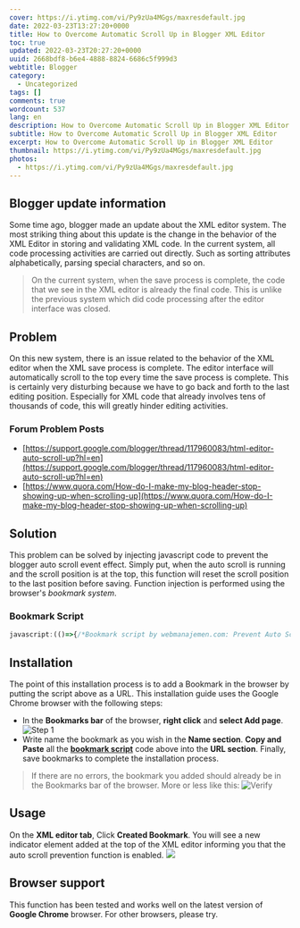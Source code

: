 ```yaml
---
cover: https://i.ytimg.com/vi/Py9zUa4MGgs/maxresdefault.jpg
date: 2022-03-23T13:27:20+0000
title: How to Overcome Automatic Scroll Up in Blogger XML Editor
toc: true
updated: 2022-03-23T20:27:20+0000
uuid: 2668bdf8-b6e4-4888-8824-6686c5f999d3
webtitle: Blogger
category:
  - Uncategorized
tags: []
comments: true
wordcount: 537
lang: en
description: How to Overcome Automatic Scroll Up in Blogger XML Editor
subtitle: How to Overcome Automatic Scroll Up in Blogger XML Editor
excerpt: How to Overcome Automatic Scroll Up in Blogger XML Editor
thumbnail: https://i.ytimg.com/vi/Py9zUa4MGgs/maxresdefault.jpg
photos:
  - https://i.ytimg.com/vi/Py9zUa4MGgs/maxresdefault.jpg
---
```


## Blogger update information
Some time ago, blogger made an update about the XML editor system. The most striking thing about this update is the change in the behavior of the XML Editor in storing and validating XML code. In the current system, all code processing activities are carried out directly. Such as sorting attributes alphabetically, parsing special characters, and so on.
> On the current system, when the save process is complete, the code that we see in the XML editor is already the final code. This is unlike the previous system which did code processing after the editor interface was closed.

## Problem
On this new system, there is an issue related to the behavior of the XML editor when the XML save process is complete. The editor interface will automatically scroll to the top every time the save process is complete. This is certainly very disturbing because we have to go back and forth to the last editing position. Especially for XML code that already involves tens of thousands of code, this will greatly hinder editing activities.

### Forum Problem Posts
- [https://support.google.com/blogger/thread/117960083/html-editor-auto-scroll-up?hl=en](https://support.google.com/blogger/thread/117960083/html-editor-auto-scroll-up?hl=en)
- [https://www.quora.com/How-do-I-make-my-blog-header-stop-showing-up-when-scrolling-up](https://www.quora.com/How-do-I-make-my-blog-header-stop-showing-up-when-scrolling-up)

## Solution
This problem can be solved by injecting javascript code to prevent the blogger auto scroll event effect. Simply put, when the auto scroll is running and the scroll position is at the top, this function will reset the scroll position to the last position before saving. Function injection is performed using the browser's _bookmark system_.

### Bookmark Script
```javascript
javascript:(()=>{/*Bookmark script by webmanajemen.com: Prevent Auto Scroll Up Blogger XML Editor*/const e=window,l=document,t=e=>l.getElementsByClassName(e),n=(e,...l)=>{for(const t of l)e.appendChild(t)},r=e=>l.createElement(e),s=t("xLh0Gb"),o=t("CodeMirror-scroll"),a=s?s[s.length-1]:null,c=o?o[o.length-1]:null;if(a&&c){let t,s,o,i;{const e=r("style"),t=l.getElementsByTagName("head")[0],s=[".{{s}}{background:#f5f5f5;color:#f57c00;font-size:12px;padding:10px 15px;border-radius: 60px;margin-right:10px;transition:all .3s;font-weight:bold}"];n(e,l.createTextNode(s.join("").replace(/{{s}}/g,"w-prevent-reset-scroll"))),n(t,e),(i=r("div")).className="w-prevent-reset-scroll",i.innerHTML="AUTO SCROLL DISABLED",((e,l)=>{const t=e.firstElementChild;t?e.insertBefore(l,t):e.appendChild(l)})(a,i)}const d=()=>c.scrollTop,p=()=>c.scrollLeft,f=()=>{if(!t){(e=>{const t=l.getElementsByClassName(e)[0];return t||null})("aGJE1b")&&(s=d(),o=p(),0!==s&&(t=!0,c.onscroll=g,e.clearInterval(f)))}},g=()=>{c.scrollTo(o,s),c.onscroll=m,t=!1,e.setInterval(f,500)},m=()=>{};e.setInterval(f,500)}})();
```

## Installation
The point of this installation process is to add a Bookmark in the browser by putting the script above as a URL. This installation guide uses the Google Chrome browser with the following steps:

- In the **Bookmarks bar** of the browser, **right click** and **select Add page**.
![Step 1](https://1.bp.blogspot.com/-8DVJrMbfG_I/YNXB85JPCaI/AAAAAAAACuo/xc_8EXjGhmI8G1njfTpAbrDt5Q72vYmpwCLcBGAsYHQ/s0/1%2B-%2BTambahkan%2Bbookmark%2B-%2Bmencegah%2Bauto%2Bscroll%2Beditor%2Bblogger.jpg)
- Write name the bookmark as you wish in the **Name section**. **Copy and Paste** all the **[bookmark script](#bookmark-script)** code above into the **URL section**. Finally, save bookmarks to complete the installation process.

> If there are no errors, the bookmark you added should already be in the Bookmarks bar of the browser. More or less like this: ![Verify](https://1.bp.blogspot.com/-_spg3vQpyCE/YNXCm-IjgDI/AAAAAAAACu4/IQuz06PqKXQ6un9K_WwWBjBAoZXtQDd5wCLcBGAsYHQ/s0/3%2B-%2Bcara%2Bmencegah%2Botomatis%2Bscroll%2Bke%2Batas%2Beditor%2Bblogger.jpg)

## Usage
On the **XML editor tab**, Click **Created Bookmark**. You will see a new indicator element added at the top of the XML editor informing you that the auto scroll prevention function is enabled. ![](https://1.bp.blogspot.com/-1UNTCj961BM/YNXDebBxJeI/AAAAAAAACvA/8vax0JxwoZky02ApbXxTNmSDiNlccyTpgCLcBGAsYHQ/s0/4%2B-%2Bhasil%2Bsolusi%2Bmencegah%2Botomatis%2Bscroll%2Bke%2Batas%2Beditor%2Bblogger.jpg)

## Browser support
This function has been tested and works well on the latest version of **Google Chrome** browser. For other browsers, please try.